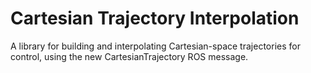 # Cartesian Trajectory Interpolation

A library for building and interpolating Cartesian-space trajectories for
control, using the new CartesianTrajectory ROS message.

